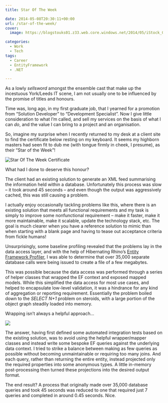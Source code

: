 ```yaml
---
title: Star Of The Week

date: 2014-05-08T20:30:11+00:00
url: /star-of-the-week/
cover: 
  image: https://blogstouks01.z33.web.core.windows.net/2014/05/iStock_000033567536Small.jpg

categories:
  - Work
  - Tech
tags:
  - Career
  - EntityFramework
  - .NET

---
```

As a lowly _sellsword_ amongst the ensemble cast that make up the incestuous York/Leeds IT scene, I am not usually one to be influenced by the promise of titles and honours.

Time was, long ago, in my first graduate job, that I yearned for a promotion from “Solution Developer” to “Development Specialist”. Now I give little consideration to what I’m called, and sell my services on the basis of what I can _do_, and the value I can bring to a project and an organisation.

So, imagine my surprise when I recently returned to my desk at a client site to find the certificate below resting on my keyboard. It seems my highborn masters had seen fit to dub me (with tongue firmly in cheek, I presume), as their “Star of the Week”!

![Star Of The Week Certificate](https://blogstouks01.z33.web.core.windows.net/2023/08/StarOfTheWeek.jpg)

What had I done to deserve this honour?

The client had an existing solution to generate an XML feed summarising the information held within a database. Unfortunately this process was slow – it took around 45 seconds – and even though the output was aggressively cached, this was still causing a problem.

I actually enjoy occasionally tackling problems like this, where there is an existing solution that meets all functional requirements and my task is simply to improve some nonfunctional requirement – make it faster, make it more maintainable, make it scalable, update the technology stack, etc. The goal is much clearer when you have a reference solution to mimic than when starting with a blank page and having to tease out acceptance criteria from fickle humans!

Unsurprisingly, some baseline profiling revealed that the problems lay in the data access layer, and with the help of Hibernating Rhino’s [Entity Framework Profiler][1], I was able to determine that over 35,000 separate database calls were being issued to create a file of a few megabytes.

This was possible because the data access was performed through a series of helper classes that wrapped the EF context and exposed mapped models. While this simplified the data access for most use cases, and helped to encapsulate low-level validation, it was a hindrance for any kind of aggregation or reporting requirement. Essentially the problem boiled down to the _SELECT N+1_ problem on steroids, with a large portion of the object graph steadily loaded into memory.

Wrapping isn’t always a helpful approach…

![](https://blogstouks01.z33.web.core.windows.net/2023/08/iStock_000033567536Small.jpg)

The answer, having first defined some automated integration tests based on the existing solution, was to avoid using the helpful wrapper/mapper classes and instead write some bespoke EF queries against the underlying data context. I tried to strike a balance between making as few queries as possible without becoming unmaintainable or requiring too many joins. And each query, rather than returning the entire entity, instead projected only the required properties into some anonymous types. A little in-memory post-processing then turned these projections into the desired output format.

The end result? A process that originally made over 35,000 database queries and took 45 seconds was reduced to one that required just 7 queries and completed in around 0.45 seconds. Nice.

 [1]: http://www.hibernatingrhinos.com/products/efprof
